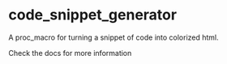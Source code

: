 # code_snippet_generator
A proc_macro for turning a snippet of code into colorized html.

Check the docs for more information
